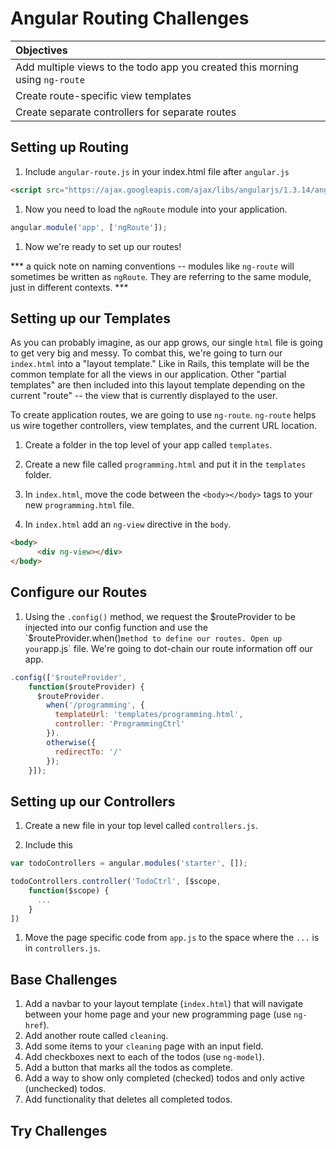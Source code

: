 # Angular Routing Challenges

| Objectives |
| :--- |
| Add multiple views to the todo app you created this morning using `ng-route` |
| Create route-specific view templates |
| Create separate controllers for separate routes |

## Setting up Routing

1. Include `angular-route.js` in your index.html file after `angular.js`
```html
<script src="https://ajax.googleapis.com/ajax/libs/angularjs/1.3.14/angular-route.min.js"></script>
```
1. Now you need to load the `ngRoute` module into your application.
```js
angular.module('app', ['ngRoute']);
```
1. Now we're ready to set up our routes!

*** a quick note on naming conventions -- modules like `ng-route` will sometimes be written as `ngRoute`. They are referring to the same module, just in different contexts. ***

## Setting up our Templates
As you can probably imagine, as our app grows, our single `html` file is going to get very big and messy. To combat this, we're going to turn our `index.html` into a "layout template." Like in Rails, this template will be the common template for all the views in our application. Other "partial templates" are then included into this layout template depending on the current "route" -- the view that is currently displayed to the user.

To create application routes, we are going to use `ng-route`. `ng-route` helps us wire together controllers, view templates, and the current URL location.

1. Create a folder in the top level of your app called `templates`.

1. Create a new file called `programming.html` and put it in the `templates` folder.

1. In `index.html`, move the code between the `<body></body>` tags to your new `programming.html` file.

1. In `index.html` add an `ng-view` directive in the `body`.
```html
<body>
      <div ng-view></div>
</body>
```

## Configure our Routes
1. Using the `.config()` method, we request the $routeProvider to be injected into our config function and use the `$routeProvider.when()` method to define our routes. Open up your `app.js` file. We're going to dot-chain our route information off our app.
```js
.config(['$routeProvider',
    function($routeProvider) {
      $routeProvider.
        when('/programming', {
          templateUrl: 'templates/programming.html',
          controller: 'ProgrammingCtrl'
        }).
        otherwise({
          redirectTo: '/'
        });
    }]);
```

## Setting up our Controllers

1. Create a new file in your top level called `controllers.js`.

1. Include this

  ```js
  var todoControllers = angular.modules('starter', []);

  todoControllers.controller('TodoCtrl', [$scope,
      function($scope) {
        ...
      }
  ])
  ```

1. Move the page specific code from `app.js` to the space where the `...` is in `controllers.js`.

## Base Challenges
1. Add a navbar to your layout template (`index.html`) that will navigate between your home page and your new programming page (use `ng-href`).
1. Add another route called `cleaning`.
1. Add some items to your `cleaning` page with an input field.
1. Add checkboxes next to each of the todos (use `ng-model`).
1. Add a button that marks all the todos as complete.
1. Add a way to show only completed (checked) todos and only active (unchecked) todos.
1. Add functionality that deletes all completed todos.

## Try Challenges
